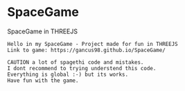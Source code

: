 # SpaceGame
SpaceGame in THREEJS

    Hello in my SpaceGame - Project made for fun in THREEJS
    Link to game: https://gancus98.github.io/SpaceGame/

    CAUTION a lot of spagethi code and mistakes.
    I dont recommend to trying understend this code.
    Everything is global :-) but its works.
    Have fun with the game.
